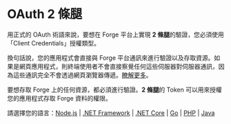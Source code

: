 # OAuth 2 條腿

用正式的 OAuth 術語來說，要想在 Forge 平台上實現 **2 條腿**的驗證，您必須使用「Client Credentials」授權類型。

換句話說，您的應用程式會直接與 Forge 平台通訊來進行驗證以及存取資源。如果是網頁應用程式，則終端使用者不會直接察覺任何這些伺服器對伺服器通訊，因為這些通訊完全不會透過網頁瀏覽器傳遞。[瞭解更多](https://forge.autodesk.com/en/docs/oauth/v2/overview/basics/)。

要想存取 Forge 上的任何資源，都必須進行驗證。**2 條腿**的 Token 可以用來授權您的應用程式存取 Forge 資料的權限。

請選擇您的語言：[Node.js](/zh-TW/oauth/2legged/nodejs) | [.NET Framework](/zh-TW/oauth/2legged/net) | [.NET Core](/zh-TW/oauth/2legged/netcore) | [Go](/zh-TW/oauth/2legged/go) | [PHP](/zh-TW/oauth/2legged/php) | [Java](/zh-TW/oauth/2legged/java)

